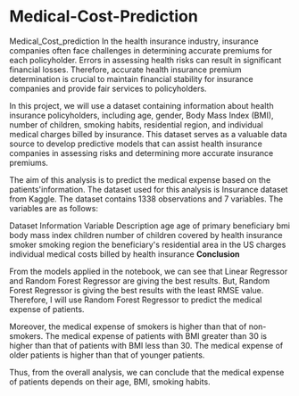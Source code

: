 # Medical-Cost-Prediction
Medical_Cost_prediction
In the health insurance industry, insurance companies often face challenges in determining accurate premiums for each policyholder. Errors in assessing health risks can result in significant financial losses. Therefore, accurate health insurance premium determination is crucial to maintain financial stability for insurance companies and provide fair services to policyholders.

In this project, we will use a dataset containing information about health insurance policyholders, including age, gender, Body Mass Index (BMI), number of children, smoking habits, residential region, and individual medical charges billed by insurance. This dataset serves as a valuable data source to develop predictive models that can assist health insurance companies in assessing risks and determining more accurate insurance premiums.



The aim of this analysis is to predict the medical expense based on the patients'information. The dataset used for this analysis is Insurance dataset from Kaggle. The dataset contains 1338 observations and 7 variables. The variables are as follows:

Dataset Information
Variable	Description
age	age of primary beneficiary
bmi	body mass index
children	number of children covered by health insurance
smoker	smoking
region	the beneficiary's residential area in the US
charges	individual medical costs billed by health insurance
**Conclusion**

From the models applied in the notebook, we can see that Linear Regressor and Random Forest Regressor are giving the best results. But, Random Forest Regressor is giving the best results with the least RMSE value. Therefore, I will use Random Forest Regressor to predict the medical expense of patients.

Moreover, the medical expense of smokers is higher than that of non-smokers. The medical expense of patients with BMI greater than 30 is higher than that of patients with BMI less than 30. The medical expense of older patients is higher than that of younger patients.

Thus, from the overall analysis, we can conclude that the medical expense of patients depends on their age, BMI, smoking habits.
